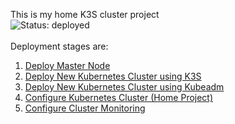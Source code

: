 This is my home K3S cluster project<br>
![Status: deployed](https://img.shields.io/badge/status-deployed-success.svg)
<br><br>
Deployment stages are:
1. [Deploy Master Node](https://github.com/mcfly722/k8scluster/blob/main/master.md)
2. [Deploy New Kubernetes Cluster using K3S](https://github.com/mcfly722/k8scluster/blob/main/k3s.md)
3. [Deploy New Kubernetes Cluster using Kubeadm](https://github.com/mcfly722/k8scluster/blob/main/kubeadm.md)
4. [Configure Kubernetes Cluster (Home Project)](https://github.com/mcfly722/k8scluster/blob/main/home.md)
5. [Configure Cluster Monitoring](https://github.com/mcfly722/k8scluster/blob/main/monitoring.md)
